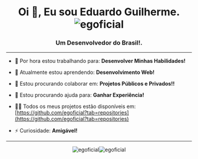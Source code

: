 <h1 align="center">Oi 👋, Eu sou Eduardo Guilherme. <img src="https://komarev.com/ghpvc/?username=egoficial&label=Visitantes&color=000000&style=flat" alt="egoficial" /></h1>
<h3 align="center" text-align="center">Um Desenvolvedor do Brasil!.</h3>

---

- 🔭 Por hora estou trabalhando para: **Desenvolver Minhas Habilidades!**

- 🌱 Atualmente estou aprendendo: **Desenvolvimento Web!**

- 👯 Estou procurando colaborar em: **Projetos Públicos e Privados!!**

- 🤝 Estou procurando ajuda para: **Ganhar Experiência!**

- 👨‍💻 Todos os meus projetos estão disponíveis em: [https://github.com/egoficial?tab=repositories](https://github.com/egoficial?tab=repositories)

- ⚡ Curiosidade: **Amigável!**

---

<div style="display: flex; align-items: center; justify-content: center;">
  <img src="https://github-readme-stats.vercel.app/api?username=egoficial&show_icons=true&theme=dark&locale=pt-br" alt="egoficial" />
   <img src="https://github-readme-stats.vercel.app/api/top-langs?username=egoficial&show_icons=true&theme=dark&locale=pt-br&layout=compact" alt="egoficial" />
</div>